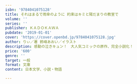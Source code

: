 ```yaml
---
isbn: '9784041075128'
title: それはまるで雨傘のように 約束はキミと陽だまりの教室で
volume: ''
series: ''
publisher: ＫＡＤＯＫＡＷＡ
pubdate: '2019-01-01'
cover: 'https://cover.openbd.jp/9784041075128.jpg'
author: りぃ／著 鈴峰あおい／イラスト
description: 感動の泣きキュン！　大人気コミックの原作、完全小説化！
price: '600'
genre: ''
target: 一般
format: 文庫
content: 日本文学、小説・物語

---
```


